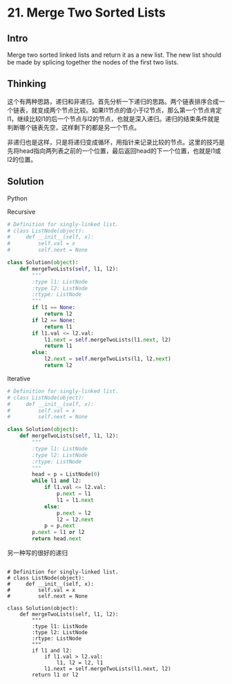 # 21. Merge Two Sorted Lists

## Intro

Merge two sorted linked lists and return it as a new list. The new list should be made by splicing together the nodes of the first two lists.

## Thinking

这个有两种思路，递归和非递归。首先分析一下递归的思路。两个链表排序合成一个链表，就变成两个节点比较。如果l1节点的值小于l2节点，那么第一个节点肯定l1，继续比较l1的后一个节点与l2的节点，也就是深入递归。递归的结束条件就是判断哪个链表先空，这样剩下的都是另一个节点。

非递归也是这样，只是将递归变成循环，用指针来记录比较的节点。这里的技巧是先将head指向两列表之前的一个位置，最后返回head的下一个位置，也就是l1或l2的位置。

## Solution

Python

Recursive

```python
# Definition for singly-linked list.
# class ListNode(object):
#     def __init__(self, x):
#         self.val = x
#         self.next = None

class Solution(object):
    def mergeTwoLists(self, l1, l2):
        """
        :type l1: ListNode
        :type l2: ListNode
        :rtype: ListNode
        """
        if l1 == None:
            return l2
        if l2 == None:
            return l1
        if l1.val <= l2.val:
            l1.next = self.mergeTwoLists(l1.next, l2)
            return l1
        else:
            l2.next = self.mergeTwoLists(l1, l2.next)
            return l2
```

Iterative

```python
# Definition for singly-linked list.
# class ListNode(object):
#     def __init__(self, x):
#         self.val = x
#         self.next = None

class Solution(object):
    def mergeTwoLists(self, l1, l2):
        """
        :type l1: ListNode
        :type l2: ListNode
        :rtype: ListNode
        """
        head = p = ListNode(0)
        while l1 and l2:
            if l1.val <= l2.val:
                p.next = l1
                l1 = l1.next
            else:
                p.next = l2
                l2 = l2.next
            p = p.next
        p.next = l1 or l2
        return head.next
```

另一种写的很好的递归

```

# Definition for singly-linked list.
# class ListNode(object):
#     def __init__(self, x):
#         self.val = x
#         self.next = None

class Solution(object):
    def mergeTwoLists(self, l1, l2):
        """
        :type l1: ListNode
        :type l2: ListNode
        :rtype: ListNode
        """
        if l1 and l2:
            if l1.val > l2.val:
                l1, l2 = l2, l1
            l1.next = self.mergeTwoLists(l1.next, l2)
        return l1 or l2
```


